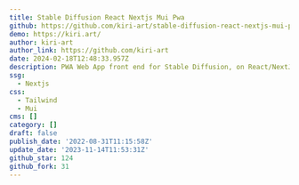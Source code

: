 ```yaml
---
title: Stable Diffusion React Nextjs Mui Pwa
github: https://github.com/kiri-art/stable-diffusion-react-nextjs-mui-pwa
demo: https://kiri.art/
author: kiri-art
author_link: https://github.com/kiri-art
date: 2024-02-18T12:48:33.957Z
description: PWA Web App front end for Stable Diffusion, on React/NextJS with Material UI
ssg:
  - Nextjs
css:
  - Tailwind
  - Mui
cms: []
category: []
draft: false
publish_date: '2022-08-31T11:15:58Z'
update_date: '2023-11-14T11:53:31Z'
github_star: 124
github_fork: 31
---
```

